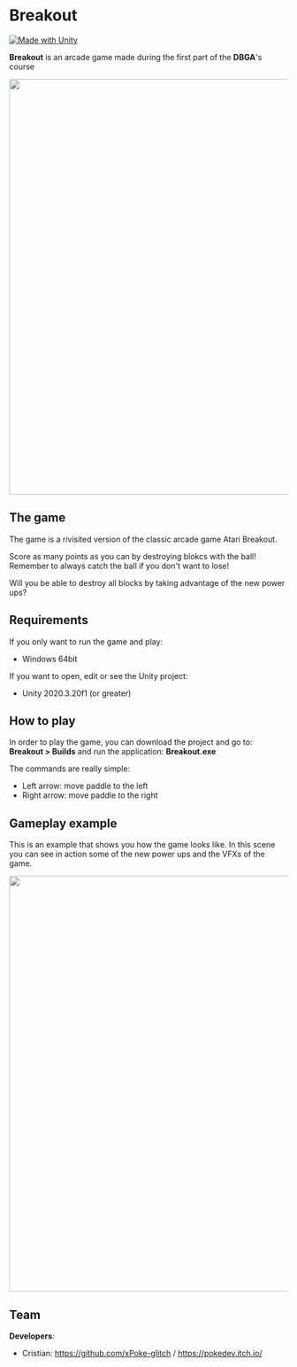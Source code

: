 # Breakout
[![Made with Unity](https://img.shields.io/badge/Made%20with-Unity-57b9d3.svg?style=flat&logo=unity)](https://www.unity.com)

**Breakout** is an arcade game made during the first part of the **DBGA**'s course

<img src="https://github.com/xPoke-glitch/Breakout_DBGA_Ghiorzi/blob/main/Screenshots/breakout_screen.png" width="750">

## The game

The game is a rivisited version of the classic arcade game Atari Breakout.

Score as many points as you can by destroying blokcs with the ball!
Remember to always catch the ball if you don't want to lose!

Will you be able to destroy all blocks by taking advantage of the new power ups?

## Requirements

If you only want to run the game and play:
* Windows 64bit

If you want to open, edit or see the Unity project:
* Unity 2020.3.20f1 (or greater)

## How to play

In order to play the game, you can download the project and go to: **Breakout > Builds** and run the application: **Breakout.exe**

The commands are really simple:
* Left arrow: move paddle to the left
* Right arrow: move paddle to the right

## Gameplay example
This is an example that shows you how the game looks like. In this scene you can see in action some of the new power ups and the VFXs of the game. 

<img src="https://github.com/xPoke-glitch/Breakout_DBGA_Ghiorzi/blob/main/Screenshots/breakout_gameplay.gif" width="750">

## Team

**Developers**:
* Cristian: https://github.com/xPoke-glitch / https://pokedev.itch.io/
